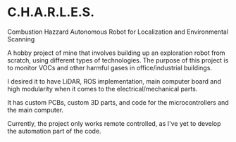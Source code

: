 # C.H.A.R.L.E.S.
Combustion Hazzard Autonomous Robot for Localization and Environmental Scanning

A hobby project of mine that involves building up an exploration robot from scratch, using different types of technologies. The purpose of this project is to monitor VOCs and other harmful gases in office/industrial buildings.

I desired it to have LiDAR, ROS implementation, main computer board and high modularity when it comes to the electrical/mechanical parts.

It has custom PCBs, custom 3D parts, and code for the microcontrollers and the main computer.

Currently, the project only works remote controlled, as I've yet to develop the automation part of the code.
